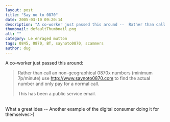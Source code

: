 ```yaml
---
layout: post
title: "Say no to 0870"
date: 2005-03-10 09:20:14
description: "A co-worker just passed this around --  Rather than call an non-geographical 0870x numbers (minimum 7p/minute) use http -- //www.saynoto0870.com to find the actual number and only pay for a normal call. This has been a public service email. What a great idea&#8230;"
thumbnail: defaultThumbnail.png
alt: ""
category: Le enraged mutton
tags: 0845, 0870, BT, saynoto0870, scammers
author: dug
---
```


<p>A co-worker just passed this around:</p>

<blockquote>Rather than call an non-geographical 0870x numbers (minimum 7p/minute) use <a href="http://www.saynoto0870.com/search.php">http://www.saynoto0870.com</a> to find the actual number and only pay for a normal call. 

This has been a public service email.<br />
</blockquote>
 <br />
What a great idea -- Another example of the digital consumer doing it for themselves:-)
